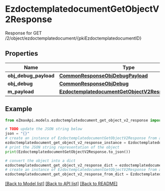 # EzdoctemplatedocumentGetObjectV2Response

Response for GET /2/object/ezdoctemplatedocument/{pkiEzdoctemplatedocumentID}

## Properties

Name | Type | Description | Notes
------------ | ------------- | ------------- | -------------
**obj_debug_payload** | [**CommonResponseObjDebugPayload**](CommonResponseObjDebugPayload.md) |  | 
**obj_debug** | [**CommonResponseObjDebug**](CommonResponseObjDebug.md) |  | [optional] 
**m_payload** | [**EzdoctemplatedocumentGetObjectV2ResponseMPayload**](EzdoctemplatedocumentGetObjectV2ResponseMPayload.md) |  | 

## Example

```python
from eZmaxApi.models.ezdoctemplatedocument_get_object_v2_response import EzdoctemplatedocumentGetObjectV2Response

# TODO update the JSON string below
json = "{}"
# create an instance of EzdoctemplatedocumentGetObjectV2Response from a JSON string
ezdoctemplatedocument_get_object_v2_response_instance = EzdoctemplatedocumentGetObjectV2Response.from_json(json)
# print the JSON string representation of the object
print(EzdoctemplatedocumentGetObjectV2Response.to_json())

# convert the object into a dict
ezdoctemplatedocument_get_object_v2_response_dict = ezdoctemplatedocument_get_object_v2_response_instance.to_dict()
# create an instance of EzdoctemplatedocumentGetObjectV2Response from a dict
ezdoctemplatedocument_get_object_v2_response_from_dict = EzdoctemplatedocumentGetObjectV2Response.from_dict(ezdoctemplatedocument_get_object_v2_response_dict)
```
[[Back to Model list]](../README.md#documentation-for-models) [[Back to API list]](../README.md#documentation-for-api-endpoints) [[Back to README]](../README.md)


